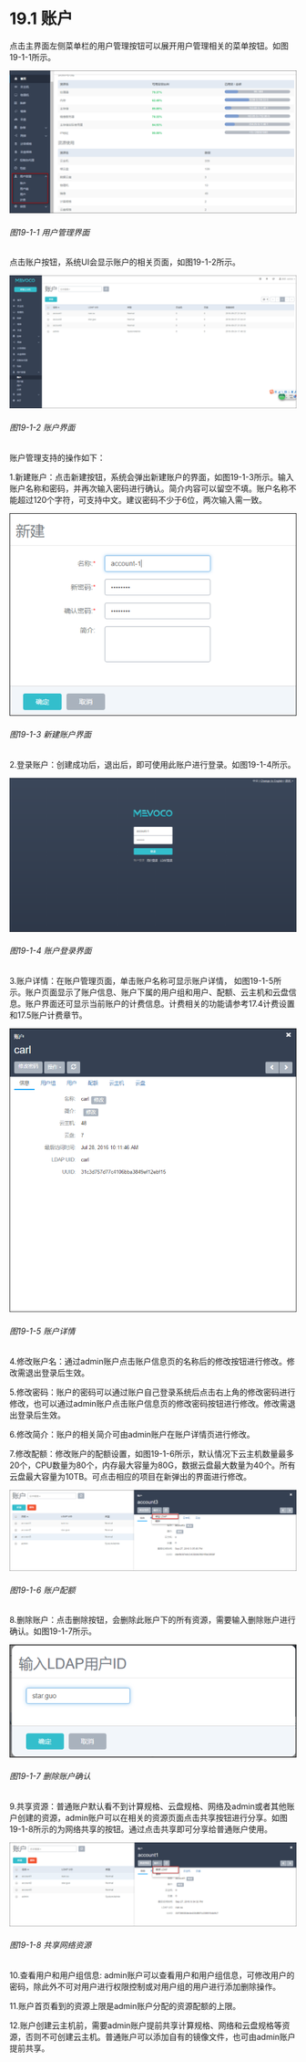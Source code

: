 # 19.1 账户

点击主界面左侧菜单栏的用户管理按钮可以展开用户管理相关的菜单按钮。如图19-1-1所示。

![png](../images/19-1-1.png "图19-1-1  用户管理界面")
###### 图19-1-1  用户管理界面

点击账户按钮，系统UI会显示账户的相关页面，如图19-1-2所示。

![png](../images/19-1-2.png "图19-1-2  账户界面")
###### 图19-1-2  账户界面

账户管理支持的操作如下：

1.新建账户：点击新建按钮，系统会弹出新建账户的界面，如图19-1-3所示。输入账户名称和密码，并再次输入密码进行确认。简介内容可以留空不填。账户名称不能超过120个字符，可支持中文。建议密码不少于6位，两次输入需一致。

![png](../images/19-1-3.png "图19-1-3  新建账户界面")
###### 图19-1-3  新建账户界面

2.登录账户：创建成功后，退出后，即可使用此账户进行登录。如图19-1-4所示。

![png](../images/19-1-4.png "图19-1-4 账户登录界面")
###### 图19-1-4 账户登录界面

3.账户详情：在账户管理页面，单击账户名称可显示账户详情， 如图19-1-5所示。账户页面显示了账户信息、账户下属的用户组和用户、配额、云主机和云盘信息。账户界面还可显示当前账户的计费信息。计费相关的功能请参考17.4计费设置和17.5账户计费章节。

![png](../images/19-1-5.png "图19-1-5 账户详情")
###### 图19-1-5 账户详情

4.修改账户名：通过admin账户点击账户信息页的名称后的修改按钮进行修改。修改需退出登录后生效。

5.修改密码：账户的密码可以通过账户自己登录系统后点击右上角的修改密码进行修改，也可以通过admin账户点击账户信息页的修改密码按钮进行修改。修改需退出登录后生效。

6.修改简介：账户的相关简介可由admin账户在账户详情页进行修改。

7.修改配额：修改账户的配额设置，如图19-1-6所示，默认情况下云主机数量最多20个，CPU数量为80个，内存最大容量为80G，数据云盘最大数量为40个。所有云盘最大容量为10TB。可点击相应的项目在新弹出的界面进行修改。

![png](../images/19-1-6.png "图19-1-6 账户配额")
###### 图19-1-6 账户配额

8.删除账户：点击删除按钮，会删除此账户下的所有资源，需要输入删除账户进行确认。如图19-1-7所示。

![png](../images/19-1-7.png "图19-1-7 删除账户确认")
###### 图19-1-7 删除账户确认

9.共享资源：普通账户默认看不到计算规格、云盘规格、网络及admin或者其他账户创建的资源，admin账户可以在相关的资源页面点击共享按钮进行分享。如图19-1-8所示的为网络共享的按钮。通过点击共享即可分享给普通账户使用。

![png](../images/19-1-8.png "图19-1-8 共享网络资源")
###### 图19-1-8 共享网络资源

10.查看用户和用户组信息: admin账户可以查看用户和用户组信息，可修改用户的密码，除此外不可对用户进行权限控制或对用户组的用户进行添加删除操作。

11.账户首页看到的资源上限是admin账户分配的资源配额的上限。

12.账户创建云主机前，需要admin账户提前共享计算规格、网络和云盘规格等资源，否则不可创建云主机。普通账户可以添加自有的镜像文件，也可由admin账户提前共享。

